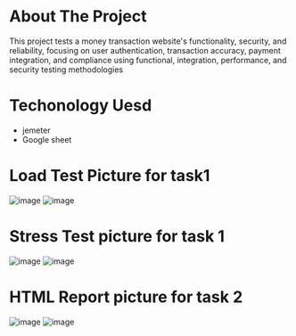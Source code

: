 # About The Project

This project tests a money transaction website's functionality, security, 
and reliability, focusing on user authentication, transaction accuracy, 
payment integration, and compliance using functional, integration,
performance, and security testing methodologies

# Techonology Uesd
- jemeter
- Google sheet
  
# Load Test Picture for task1
![image](https://github.com/user-attachments/assets/3b49f5d0-83d7-4c0e-a260-132ac903ce66)
![image](https://github.com/user-attachments/assets/523bc4b6-ddaf-4842-999d-ea1c5f2ae785)

# Stress Test picture for task 1
![image](https://github.com/user-attachments/assets/626e6692-fcb2-4a2d-afc8-3a7efadf6dca)
![image](https://github.com/user-attachments/assets/f4202376-06d8-4c59-80d9-55f6f305505e)



# HTML Report picture for task 2
![image](https://github.com/user-attachments/assets/64657a32-e3fe-4ccc-8cd1-62cac2292e13)
![image](https://github.com/user-attachments/assets/790a9344-626b-4c35-be26-7e7a71dd3594)



